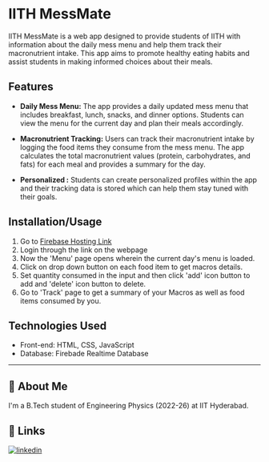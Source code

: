# IITH MessMate

IITH MessMate is a web app designed to provide students of IITH with information about the daily mess menu and help them track their macronutrient intake. This app aims to promote healthy eating habits and assist students in making informed choices about their meals.

## Features

- **Daily Mess Menu:** The app provides a daily updated mess menu that includes breakfast, lunch, snacks, and dinner options. Students can view the menu for the current day and plan their meals accordingly.

- **Macronutrient Tracking:** Users can track their macronutrient intake by logging the food items they consume from the mess menu. The app calculates the total macronutrient values (protein, carbohydrates, and fats) for each meal and provides a summary for the day.

- **Personalized :** Students can create personalized profiles within the app and their tracking data is stored which can help them stay tuned with their goals.


## Installation/Usage

1. Go to [Firebase Hosting Link](https://iithmessmate.web.app)
2. Login through the link on the webpage
3. Now the 'Menu' page opens wherein the current day's menu is loaded.
4. Click on drop down button on each food item to get macros details.
5. Set quantity consumed in the input and then click 'add' icon button to add and 'delete' icon button to delete.
6. Go to 'Track' page to get a summary of your Macros as well as food items consumed by you. 

## Technologies Used

- Front-end: HTML, CSS, JavaScript
- Database: Firebade Realtime Database
---

## 🚀 About Me
I'm a B.Tech student of Engineering Physics (2022-26) at IIT Hyderabad.


## 🔗 Links
[![linkedin](https://img.shields.io/badge/linkedin-0A66C2?style=for-the-badge&logo=linkedin&logoColor=white)](https://www.linkedin.com/in/prakharsaxena2004)

